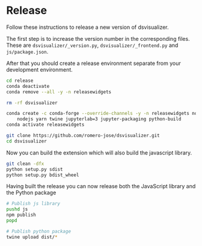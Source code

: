 # Release

Follow these instructions to release a new version of dsvisualizer.

The first step is to increase the version number in the corresponding files.
These are `dsvisualizer/_version.py`, `dsvisualizer/_frontend.py` and
`js/package.json`.

After that you should create a release environment separate from your
development environment.

```bash
cd release
conda deactivate
conda remove --all -y -n releasewidgets

rm -rf dsvisualizer

conda create -c conda-forge --override-channels -y -n releasewidgets notebook \
    nodejs yarn twine jupyterlab=3 jupyter-packaging python-build
conda activate releasewidgets

git clone https://github.com/romero-jose/dsvisualizer.git
cd dsvisualizer
```

Now you can build the extension which will also build the javascript library.

```bash
git clean -dfx
python setup.py sdist
python setup.py bdist_wheel
```

Having built the release you can now release both the JavaScript library and
the Python package

```bash
# Publish js library
pushd js
npm publish
popd

# Publish python package
twine upload dist/*
```
